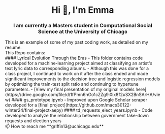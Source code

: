 <h1 align="center">Hi 👋, I'm Emma</h1>
<h3 align="center">I am currently a Masters student in Computational Social Science at the University of Chicago</h3>
This is an example of some of my past coding work, as detailed on my resume.
<br>
This Repo contains: <br>
#### Lyrical Evolution Through the Eras
- This folder contains code developed for a machine-learning project aimed at classifying an artist's text lyric data to corresponding albums.
- Although this was done for a class project, I continued to work on it after the class ended and made significant improvements to the decision tree and logistic regression models by optimizing the train-test split ratio and continuing to hypertune parameters.
- [View my final presentation of my original models here](https://drive.google.com/file/d/1fPmn6hGo1cZZg9i0ix8f2uSX2BnSArHA/view)
#### gs_prototype.ipynb
   - Improved upon Google Scholar scraper developed for a [final project](https://github.com/macs30122-winter24/final-project-aepy)
#### td_requests_elect_years.ipynb 
   - Code developed to analyze the relationship between government take-down requests and election years

<br>
📫 How to reach me **griffin13@uchicago.edu**
